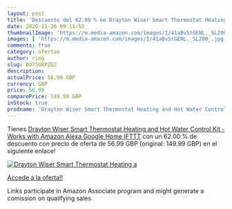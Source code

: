 ```yaml
---
layout: post
title: 'Descuento del 62.00 % en Drayton Wiser Smart Thermostat Heating a'
date: 2020-11-26 09:11:52
thumbnailImage: 'https://m.media-amazon.com/images/I/41aBv5tGENL._SL200_.jpg'
images: [ 'https://m.media-amazon.com/images/I/41aBv5tGENL._SL200_.jpg' ]
comments: true
category: ofertas
author: ring
slug: B075GRPZQ2
description:
actualPrice: 56.99 GBP
currency: GBP
price: 56.99
comparePrice: 149.99 GBP
inStock: true
prodname: 'Drayton Wiser Smart Thermostat Heating and Hot Water Control Kit - Works with Amazon Alexa  Google Home  IFTTT'
---
```


Tienes [Drayton Wiser Smart Thermostat Heating and Hot Water Control Kit - Works with Amazon Alexa  Google Home  IFTTT](https://www.amazon.co.uk/dp/B075GRPZQ2/?tag=tolees0a-21) con un 62.00 % de descuento con precio de oferta de 56.99 GBP (original: 149.99 GBP) en el siguiente enlace!

[![Drayton Wiser Smart Thermostat Heating a](https://m.media-amazon.com/images/I/41aBv5tGENL._SL200_.jpg)](https://www.amazon.co.uk/dp/B075GRPZQ2/?tag=tolees0a-21)

[Accede a la oferta!!](https://www.amazon.co.uk/dp/B075GRPZQ2/?tag=tolees0a-21)

Links participate in Amazon Associate program and might generate a comission on qualifying sales



